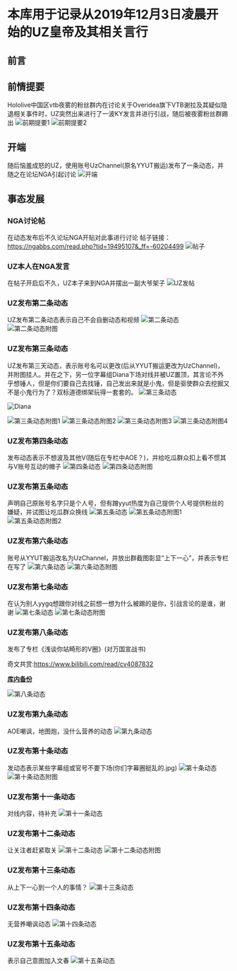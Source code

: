 # 本库用于记录从2019年12月3日凌晨开始的UZ皇帝及其相关言行

## 前言


## 前情提要
Hololive中国区vtb夜雾的粉丝群内在讨论关于Overidea旗下VTB谢拉及其疑似隐退相关事件时，UZ突然出来进行了一波KY发言并进行引战，随后被夜雾粉丝群踢出
![前期提要1](前情提要/夜雾粉丝群UZky发言1.jpg)
![前期提要2](前情提要/夜雾粉丝群UZky发言2.jpg)

## 开端
随后恼羞成怒的UZ，使用账号UzChannel(原名YYUT搬运)发布了一条动态，并随之在论坛NGA引起讨论
![开端](事情开端/UZ第一个动态.png)

## 事态发展
### NGA讨论帖
在动态发布后不久论坛NGA开贴对此事进行讨论
帖子链接：https://ngabbs.com/read.php?tid=19495107&_ff=-60204499
![帖子](发展/nga帖子.png)

### UZ本人在NGA发言
在帖子开启后不久，UZ本子来到NGA并摆出一副大爷架子
![UZ发帖](发展/本人nga发言.png)

### UZ发布第二条动态
UZ发布第二条动态表示自己不会自删动态和视频
![第二条动态](发展/UZ第二条动态.png)
![第二条动态附图](发展/UZ第二条动态附图[1].png)

### UZ发布第三条动态
UZ发布第三天动态，表示账号名可以更改(后从YYUT搬运更改为UzChannel)，并附图挂人。并在之下，另一位字幕组Diana下场对线并被UZ置顶，其言论不外乎想锤人，但是你们要自己去找锤，自己发出来就是小鬼，但是驱使群众去挖掘又不是小鬼行为了？双标道德绑架玩得一套套的。
![第三条动态](发展/UZ第三条动态.png)

![Diana](发展/Diana相关言论.png)

![第三条动态附图1](发展/UZ第三条动态附图[1].png)
![第三条动态附图2](发展/UZ第三条动态附图[2].png)
![第三条动态附图3](发展/UZ第三条动态附图[3].png)
![第三条动态附图4](发展/UZ第三条动态附图[4].png)

### UZ发布第四条动态
发布动态表示不想波及其他V(随后在专栏中AOE？)，并给吃瓜群众扣上看不惯其与V账号互动的帽子
![第四条动态](发展/UZ第四条动态.png)
![第四条动态附图](发展/UZ第四条动态附图[1].png)

### UZ发布第五条动态
声明自己原账号名字只是个人号，但有蹭yyut热度为自己提供个人号提供粉丝的嫌疑，并试图让吃瓜群众换线
![第五条动态](发展/UZ第五条动态.png)
![第五条动态附图1](发展/UZ第五条动态附图[1].png)
![第五条动态附图2](发展/UZ第五条动态附图[2].png)

### UZ发布第六条动态
账号从YYUT搬运改名为UzChannel，并放出群截图彰显“上下一心”，并表示专栏在写了
![第六条动态](发展/UZ第六条动态.png)
![第六条动态附图](发展/UZ第六条动态附图[1].png)

### UZ发布第七条动态
在认为别人yygq想跟你对线之前想一想为什么被踢的是你，引战言论的是谁，谢谢
![第七条动态](发展/UZ第七条动态.png)
![第七条动态附图](发展/UZ第七条动态附图[1].png)

### UZ发布第八条动态
发布了专栏《浅谈你站畸形的V圈》(对万国宣战书)

奇文共赏:https://www.bilibili.com/read/cv4087832

**[库内备份](专栏《浅谈你站畸形的V圈》)**

![第八条动态](发展/UZ第八条动态附专栏.png)

### UZ发布第九条动态
AOE嘲讽，地图炮，没什么营养的动态
![第九条动态](发展/UZ第九条动态附专栏.png)

### UZ发布第十条动态
发动态表示某些字幕组或官号不要下场(你们字幕圈挺乱的.jpg)
![第十条动态](发展/UZ第十条动态.png)
![第十条动态附图](发展/UZ第十条动态附图[1].png)

### UZ发布第十一条动态
对线内容，待补充
![第十一条动态](发展/UZ第十一条动态.png)

### UZ发布第十二条动态
让关注者赶紧取关
![第十二条动态](发展/UZ第十二条动态.png)
![第十二条动态附图](发展/UZ第十二条动态附图[1].png)

### UZ发布第十三条动态
从上下一心到一个人的事情？
![第十三条动态](发展/UZ第十三条动态.png)

### UZ发布第十四条动态
无营养嘲讽动态
![第十四条动态](发展/UZ第十四条动态.png)

### UZ发布第十五条动态
表示自己意图加入文春
![第十五条动态](发展/UZ第十五条动态.png)
